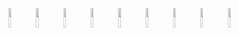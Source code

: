 <p align="center">
  <img src="https://github.com/user-attachments/assets/ccfeb91c-358b-4a9b-b55a-bc13e86cc8cc" width="10%"/>
  <img src="https://github.com/user-attachments/assets/364f276e-c17f-4a70-a350-c628bfec46b2" width="10%"/>
  <img src="https://github.com/user-attachments/assets/269837c5-3176-4187-a08f-58b168048ff3" width="10%"/>
  <img src="https://github.com/user-attachments/assets/7af36f54-9a77-4198-8e76-2162966df43c" width="10%"/>
  <img src="https://github.com/user-attachments/assets/9c9f3deb-8bc6-4b2a-bb75-05404502d348" width="10%"/>
  <img src="https://github.com/user-attachments/assets/60aed062-2931-4891-a076-9e24ced483ce" width="10%"/>
  <img src="https://github.com/user-attachments/assets/824385ef-4c8f-4fae-8aeb-1afa4cffbc3f" width="10%"/>
  <img src="https://github.com/user-attachments/assets/986285c4-d4f1-415a-8895-aabf8019155c" width="10%"/>
  <img src="https://github.com/user-attachments/assets/ac4a3d9c-f731-4dd7-9de2-dc0a74edf8cb" width="10%"/>
